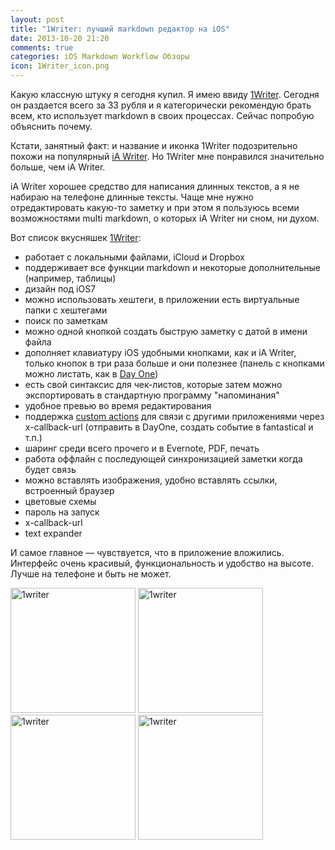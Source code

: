 ```yaml
---
layout: post
title: "1Writer: лучший markdown редактор на iOS"
date: 2013-10-20 21:20
comments: true
categories: iOS Markdown Workflow Обзоры
icon: 1Writer_icon.png
---
```

Какую классную штуку я сегодня купил. Я имею ввиду [1Writer](https://itunes.apple.com/ru/app/id680469088?at=10lbPv). Сегодня он раздается всего за 33 рубля и я категорически рекомендую брать всем, кто использует markdown в своих процессах. Сейчас попробую объяснить почему.

Кстати, занятный факт: и название и иконка 1Writer подозрительно похожи на популярный [iA Writer](https://itunes.apple.com/ru/app/id392502056?at=10lbPv). Но 1Writer мне понравился значительно больше, чем iA Writer.

iA Writer хорошее средство для написания длинных текстов, а я не набираю на телефоне длинные тексты. Чаще мне нужно отредактировать какую-то заметку и при этом я пользуюсь всеми возможностями multi markdown, о которых iA Writer ни сном, ни духом.

Вот список вкусняшек [1Writer](https://itunes.apple.com/ru/app/id680469088?at=10lbPv):

- работает с локальными файлами, iCloud и Dropbox
- поддерживает все функции markdown и некоторые дополнительные (например, таблицы)
- дизайн под iOS7
- можно использовать хештеги, в приложении есть виртуальные папки с хештегами
- поиск по заметкам
- можно одной кнопкой создать быструю заметку с датой в имени файла
- дополняет клавиатуру iOS удобными кнопками, как и iA Writer, только кнопок в три раза больше и они полезнее (панель с кнопками можно листать, как в [Day One](https://itunes.apple.com/ru/app/id421706526?mt=8&at=10lbPv))
- есть свой синтаксис для чек-листов, которые затем можно экспортировать в стандартную программу "напоминания"
- удобное превью во время редактирования
- поддержка [custom actions](http://1writerapp.com/actions) для связи с другими приложениями через x-callback-url (отправить в DayOne, создать событие в fantastical и т.п.)
- шаринг среди всего прочего и в Evernote, PDF, печать
- работа оффлайн с последующей синхронизацией заметки когда будет связь
- можно вставлять изображения, удобно вставлять ссылки, встроенный браузер
- цветовые схемы
- пароль на запуск
- x-callback-url
- text expander

И самое главное — чувствуется, что в приложение вложились. Интерфейс очень красивый, функциональность и удобство на высоте. Лучше на телефоне и быть не может.
<!--more-->

<a class="screenshot" href="https://www.monosnap.com/image/3cOlTLJzKe3rKYLWoBVXYLzQE.png" rel="screenshot" title=""><img src="https://www.monosnap.com/image/3cOlTLJzKe3rKYLWoBVXYLzQE.png" alt="1writer" style="width: 200px;" /></a>
<a class="screenshot" href="https://www.monosnap.com/image/gl1tz2IYyQFoRwK0Xq6nDyhDl.png" rel="screenshot" title=""><img src="https://www.monosnap.com/image/gl1tz2IYyQFoRwK0Xq6nDyhDl.png" alt="1writer" style="width: 200px;" /></a>
<a class="screenshot" href="https://www.monosnap.com/image/Aub45l6Xd2JHmTdSSrqs9FGgK.png" rel="screenshot" title=""><img src="https://www.monosnap.com/image/Aub45l6Xd2JHmTdSSrqs9FGgK.png" alt="1writer" style="width: 200px;" /></a>
<a class="screenshot" href="https://www.monosnap.com/image/HFNgousawh52zAMhuCgSgVcaZ.png" rel="screenshot" title=""><img src="https://www.monosnap.com/image/HFNgousawh52zAMhuCgSgVcaZ.png" alt="1writer" style="width: 200px;" /></a>